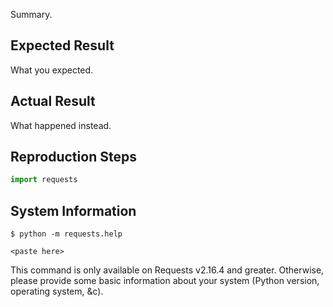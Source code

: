Summary.

## Expected Result

What you expected.

## Actual Result

What happened instead.

## Reproduction Steps

```python
import requests
```

## System Information

    $ python -m requests.help

```
<paste here>
```

This command is only available on Requests v2.16.4 and greater. Otherwise,
please provide some basic information about your system (Python version,
operating system, &c).
